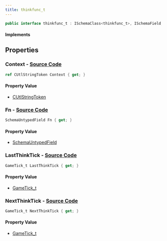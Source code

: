 ```yaml
---
title: thinkfunc_t
---
```


```csharp
public interface thinkfunc_t : ISchemaClass<thinkfunc_t>, ISchemaField, ISchemaClass, INativeHandle
```

#### Implements

## Properties

### **Context** - [Source Code](https://github.com/swiftly-solution/swiftlys2/blob/main/managed/src/SwiftlyS2.Generated/Schemas/Interfaces/thinkfunc_t.cs#L19)

```csharp
ref CUtlStringToken Context { get; }
```

#### Property Value

- [CUtlStringToken](/docs/api/shared/natives/cutlstringtoken)

### **Fn** - [Source Code](https://github.com/swiftly-solution/swiftlys2/blob/main/managed/src/SwiftlyS2.Generated/Schemas/Interfaces/thinkfunc_t.cs#L17)

```csharp
SchemaUntypedField Fn { get; }
```

#### Property Value

- [SchemaUntypedField](/docs/api/shared/schemas/schemauntypedfield)

### **LastThinkTick** - [Source Code](https://github.com/swiftly-solution/swiftlys2/blob/main/managed/src/SwiftlyS2.Generated/Schemas/Interfaces/thinkfunc_t.cs#L23)

```csharp
GameTick_t LastThinkTick { get; }
```

#### Property Value

- [GameTick_t](/docs/api/shared/schemadefinitions/gametick_t)

### **NextThinkTick** - [Source Code](https://github.com/swiftly-solution/swiftlys2/blob/main/managed/src/SwiftlyS2.Generated/Schemas/Interfaces/thinkfunc_t.cs#L21)

```csharp
GameTick_t NextThinkTick { get; }
```

#### Property Value

- [GameTick_t](/docs/api/shared/schemadefinitions/gametick_t)

